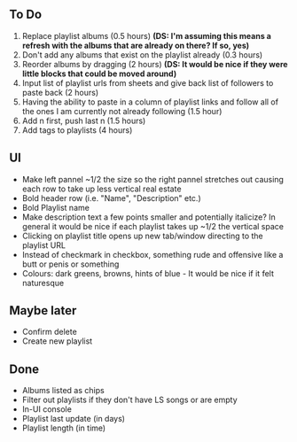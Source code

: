 ## To Do

1. Replace playlist albums (0.5 hours) **(DS: I'm assuming this means a refresh with the albums that are already on there? If so, yes)**
2. Don't add any albums that exist on the playlist already (0.3 hours)
3. Reorder albums by dragging (2 hours) **(DS: It would be nice if they were little blocks that could be moved around)**
4. Input list of playlist urls from sheets and give back list of followers to paste back (2 hours)
5. Having the ability to paste in a column of playlist links and follow all of the ones I am currently not already following (1.5 hour)
6. Add n first, push last n (1.5 hours)
7. Add tags to playlists (4 hours)


## UI
-   Make left pannel ~1/2 the size so the right pannel stretches out causing each row to take up less vertical real estate
-   Bold header row (i.e. "Name", "Description" etc.)
-   Bold Playlist name
-   Make description text a few points smaller and potentially italicize? In general it would be nice if each playlist takes up ~1/2 the vertical space
-   Clicking on playlist title opens up new tab/window directing to the playlist URL
-   Instead of checkmark in checkbox, something rude and offensive like a butt or penis or something
-   Colours: dark greens, browns, hints of blue - It would be nice if it felt naturesque

## Maybe later

-   Confirm delete
-   Create new playlist

## Done

-   Albums listed as chips
-   Filter out playlists if they don't have LS songs or are empty
-   In-UI console
-   Playlist last update (in days)
-   Playlist length (in time)
